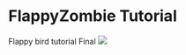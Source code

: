 # FlappyZombie Tutorial

Flappy bird tutorial
Final
<img src="http://i.gyazo.com/838ad1d80a234508c91af6be62f3c242.gif">
